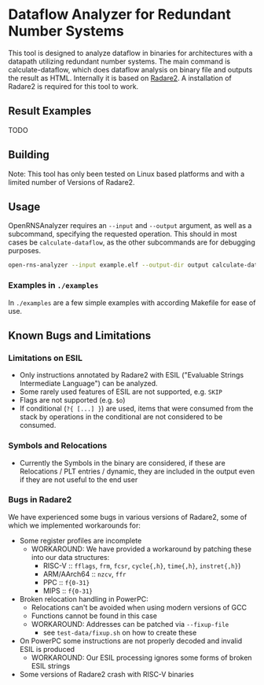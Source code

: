 # Dataflow Analyzer for Redundant Number Systems

This tool is designed to analyze dataflow in binaries for architectures with a datapath utilizing redundant number systems.
The main command is calculate-dataflow, which does dataflow analysis on binary file and outputs the result as HTML.
Internally it is based on [Radare2](https://github.com/radareorg/radare2/).
A installation of Radare2 is required for this tool to work.

## Result Examples

TODO

## Building

Note: This tool has only been tested on Linux based platforms and with a limited number of Versions of Radare2.

## Usage

OpenRNSAnalyzer requires an `--input` and `--output` argument, as well as a subcommand, specifying the requested operation.
This should in most cases be `calculate-dataflow`, as the other subcommands are for debugging purposes.

```sh
open-rns-analyzer --input example.elf --output-dir output calculate-dataflow
```

### Examples in `./examples`

In `./examples` are a few simple examples with according Makefile for ease of use.

## Known Bugs and Limitations

### Limitations on ESIL

- Only instructions annotated by Radare2 with ESIL ("Evaluable Strings Intermediate Language") can be analyzed.
- Some rarely used features of ESIL are not supported, e.g. `SKIP`
- Flags are not supported (e.g. `$o`)
- If conditional (`?{ [...] }`) are used, items that were consumed from the stack by operations in the conditional are not considered to be consumed.

### Symbols and Relocations

- Currently the Symbols in the binary are considered, if these are Relocations / PLT entries / dynamic, they are included in the output even if they are not useful to the end user

### Bugs in Radare2

We have experienced some bugs in various versions of Radare2, some of which we implemented workarounds for:

- Some register profiles are incomplete
  - WORKAROUND: We have provided a workaround by patching these into our data structures:
    - RISC-V :: `fflags`, `frm`, `fcsr`, `cycle{,h}`, `time{,h}`, `instret{,h}`)
    - ARM/AArch64 :: `nzcv`, `ffr`
    - PPC :: `f{0-31}`
    - MIPS :: `f{0-31}`
- Broken relocation handling in PowerPC:
  - Relocations can't be avoided when using modern versions of GCC
  - Functions cannot be found in this case
  - WORKAROUND: Addresses can be patched via `--fixup-file`
    - see `test-data/fixup.sh` on how to create these
- On PowerPC some instructions are not properly decoded and invalid ESIL is produced
  - WORKAROUND: Our ESIL processing ignores some forms of broken ESIL strings
- Some versions of Radare2 crash with RISC-V binaries
